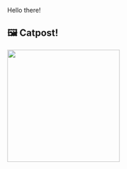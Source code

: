 Hello there!



## 🖼️ Catpost!

<sub>
    <img src="https://cdn2.thecatapi.com/images/Znj6KEDRX.jpg" height="256">
</sub>

